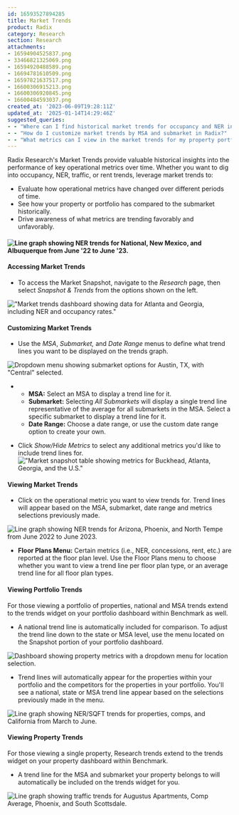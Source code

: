 ```yaml
---
id: 16593527894285
title: Market Trends
product: Radix
category: Research
section: Research
attachments:
- 16594904525837.png
- 33466821325069.png
- 16594920488589.png
- 16694781610509.png
- 16597821637517.png
- 16600306915213.png
- 16600306920845.png
- 16600484593037.png
created_at: '2023-06-09T19:28:11Z'
updated_at: '2025-01-14T14:29:46Z'
suggested_queries:
- - "Where can I find historical market trends for occupancy and NER in Radix?"
- - "How do I customize market trends by MSA and submarket in Radix?"
- - "What metrics can I view in the market trends for my property portfolio?"
---
```

Radix Research's Market Trends provide valuable historical insights into the performance of key operational metrics over time. Whether you want to dig into occupancy, NER, traffic, or rent trends, leverage market trends to:

* Evaluate how operational metrics have changed over different periods of time.
* See how your property or portfolio has compared to the submarket historically.
* Drive awareness of what metrics are trending favorably and unfavorably.

#### ![Line graph showing NER trends for National, New Mexico, and Albuquerque from June '22 to June '23.](attachments/16594904525837.png)

#### Accessing Market Trends

* To access the Market Snapshot, navigate to the *Research* page, then select *Snapshot & Trends* from the options shown on the left.

!["Market trends dashboard showing data for Atlanta and Georgia, including NER and occupancy rates."](attachments/33466821325069.png)

#### Customizing Market Trends

* Use the *MSA*, *Submarket,* and *Date Range* menus to define what trend lines you want to be displayed on the trends graph.

![Dropdown menu showing submarket options for Austin, TX, with "Central" selected.](attachments/16594920488589.png)

* + **MSA:** Select an MSA to display a trend line for it.
  + **Submarket:** Selecting *All Submarkets* will display a single trend line representative of the average for all submarkets in the MSA. Select a specific submarket to display a trend line for it.
  + **Date Range:** Choose a date range, or use the custom date range option to create your own.

* Click *Show/Hide Metrics* to select any additional metrics you'd like to include trend lines for.  !["Market snapshot table showing metrics for Buckhead, Atlanta, Georgia, and the U.S."](attachments/16694781610509.png)

#### Viewing Market Trends

* Click on the operational metric you want to view trends for. Trend lines will appear based on the MSA, submarket, date range and metrics selections previously made.

![Line graph showing NER trends for Arizona, Phoenix, and North Tempe from June 2022 to June 2023.](attachments/16597821637517.png)

* **Floor Plans Menu:** Certain metrics (i.e., NER, concessions, rent, etc.) are reported at the floor plan level. Use the Floor Plans menu to choose whether you want to view a trend line per floor plan type, or an average trend line for all floor plan types.

#### Viewing Portfolio Trends

For those viewing a portfolio of properties, national and MSA trends extend to the trends widget on your portfolio dashboard within Benchmark as well.

* A national trend line is automatically included for comparison. To adjust the trend line down to the state or MSA level, use the menu located on the Snapshot portion of your portfolio dashboard.

![Dashboard showing property metrics with a dropdown menu for location selection.](attachments/16600306915213.png)

* Trend lines will automatically appear for the properties within your portfolio and the competitors for the properties in your portfolio. You'll see a national, state or MSA trend line appear based on the selections previously made in the menu.

![Line graph showing NER/SQFT trends for properties, comps, and California from March to June.](attachments/16600306920845.png)

#### Viewing Property Trends

For those viewing a single property, Research trends extend to the trends widget on your property dashboard within Benchmark.

* A trend line for the MSA and submarket your property belongs to will automatically be included on the trends widget for you.

![Line graph showing traffic trends for Augustus Apartments, Comp Average, Phoenix, and South Scottsdale.](attachments/16600484593037.png)